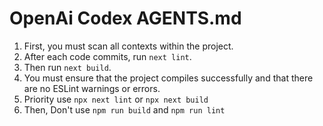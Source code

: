 # OpenAi Codex AGENTS.md

1. First, you must scan all contexts within the project.
2. After each code commits, run `next lint`.
3. Then run `next build`.
4. You must ensure that the project compiles successfully and that there are no ESLint warnings or errors.
5. Priority use  `npx next lint` or `npx next build`
6. Then, Don't use `npm run build` and `npm run lint`